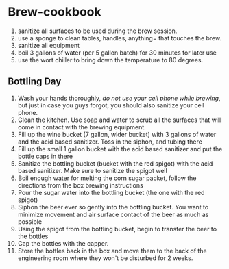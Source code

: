 # Brew-cookbook

1. sanitize all surfaces to be used during the brew session.
  1. use a sponge to clean tables, handles, anything= that touches the brew.
1. sanitize all equipment
1. boil 3 gallons of water (per 5 gallon batch) for 30 minutes for later use
  1. use the wort chiller to bring down the temperature to 80 degrees.


## Bottling Day
1. Wash your hands thoroughly, *do not use your cell phone while brewing*, but just in case you guys forgot, you should also sanitize your cell phone.
2. Clean the kitchen. Use soap and water to scrub all the surfaces that will come in contact with the brewing equipment.
3. Fill up the wine bucket (7 gallon, wider bucket) with 3 gallons of water and the acid based sanitizer.  Toss in the siphon, and tubing there
4. Fill up the small 1 gallon  bucket with the acid based sanitizer and put the bottle caps in there
5. Sanitize the bottling bucket (bucket with the red spigot) with the acid based sanitizer. Make sure to sanitize the spigot well
6. Boil enough water for melting the corn sugar packet, follow the directions from the box brewing instructions
7. Pour the sugar water into the bottling bucket (the one with the red spigot)
8. Siphon the beer ever so gently into the bottling bucket. You want to minimize movement and air surface contact of the beer as much as possible
9. Using the spigot from the bottling bucket, begin to transfer the beer to the bottles
10. Cap the bottles with the capper.
11. Store the bottles back in the box and move them to the back of the engineering room where they won't be disturbed for 2 weeks.
